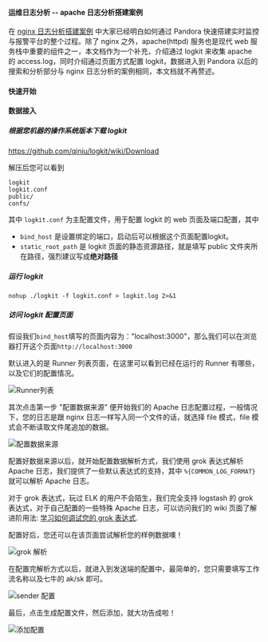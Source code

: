 #### 运维日志分析 -- apache 日志分析搭建案例

在 [nginx 日志分析搭建案例](https://qiniu.github.io/pandora-docs/#/demo/nginxlog) 中大家已经明白如何通过 Pandora 快速搭建实时监控与报警平台的整个过程。除了 nginx 之外，apache(httpd) 服务也是现代 web 服务栈中重要的组件之一，本文档作为一个补充，介绍通过 logkit 来收集 apache 的 access.log，同时介绍通过页面方式配置 logkit，数据进入到 Pandora 以后的搜索和分析部分与 nginx 日志分析的案例相同，本文档就不再赘述。

#### 快速开始

#### 数据接入

##### 根据您机器的操作系统版本下载 logkit

https://github.com/qiniu/logkit/wiki/Download

解压后您可以看到

```
logkit
logkit.conf
public/
confs/
```

其中 `logkit.conf` 为主配置文件，用于配置 logkit 的 web 页面及端口配置，其中

* `bind_host` 是设置绑定的端口，启动后可以根据这个页面配置logkit。
* `static_root_path` 是 logkit 页面的静态资源路径，就是填写 public 文件夹所在路径，强烈建议写成**绝对路径**

##### 运行 logkit

```
nohup ./logkit -f logkit.conf > logkit.log 2>&1 
```

##### 访问 logkit 配置页面

假设我们`bind_host`填写的页面内容为："localhost:3000"，那么我们可以在浏览器打开这个页面`http://localhost:3000`

默认进入的是 Runner 列表页面，在这里可以看到已经在运行的 Runner 有哪些，以及它们的配置情况。

![Runner列表](http://ou3jgt6kj.bkt.clouddn.com/logkitapa1.png)

其次点击第一步 "配置数据来源" 便开始我们的 Apache 日志配置过程，一般情况下，您的日志是跟 nginx 日志一样写入同一个文件的话，就选择 file 模式，file 模式会不断读取文件尾追加的数据。

![配置数据来源](http://ou3jgt6kj.bkt.clouddn.com/logkitapa2.png)

配置好数据来源以后，就开始配置数据解析方式，我们使用 grok 表达式解析 Apache 日志，我们提供了一些默认表达式的支持，其中 `%{COMMON_LOG_FORMAT}` 就可以解析 Apache 日志。

对于 grok 表达式，玩过 ELK 的用户不会陌生，我们完全支持 logstash 的 grok 表达式，对于自己配置的一些特殊 Apache 日志，可以访问我们的 wiki 页面了解进阶用法: [学习如何调试您的 grok 表达式](https://github.com/qiniu/logkit/wiki/Grok-Parser#%E5%A6%82%E4%BD%95%E8%B0%83%E8%AF%95%E6%82%A8%E7%9A%84grok-patterngrokdebug%E7%94%A8%E6%B3%95).

配置好后，您还可以在该页面尝试解析您的样例数据噢！

![grok 解析](http://ou3jgt6kj.bkt.clouddn.com/logkitapa3.png)

在配置完解析方式以后，就进入到发送端的配置中，最简单的，您只需要填写工作流名称以及七牛的 ak/sk 即可。

![sender 配置](http://ou3jgt6kj.bkt.clouddn.com/logkitapa4.png)

最后，点击生成配置文件，然后添加，就大功告成啦！

![添加配置](http://ou3jgt6kj.bkt.clouddn.com/logkitapa5.png)